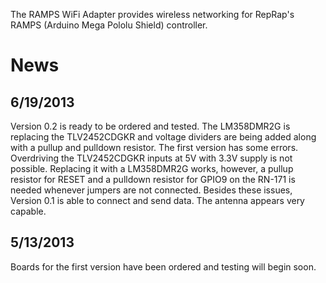 ﻿The RAMPS WiFi Adapter provides wireless networking for RepRap's RAMPS (Arduino Mega Pololu Shield) controller.

# News

## 6/19/2013
Version 0.2 is ready to be ordered and tested. The LM358DMR2G is replacing the TLV2452CDGKR and voltage dividers are being added along with a pullup and pulldown resistor. The first version has some errors. Overdriving the TLV2452CDGKR inputs at 5V with 3.3V supply is not possible. Replacing it with a LM358DMR2G works, however, a pullup resistor for RESET and a pulldown resistor for GPIO9 on the RN-171 is needed whenever jumpers are not connected. Besides these issues, Version 0.1 is able to connect and send data. The antenna appears very capable.

## 5/13/2013
Boards for the first version have been ordered and testing will begin soon.
